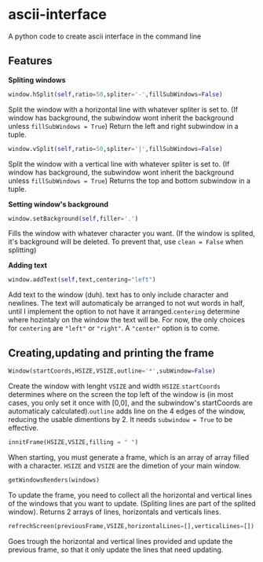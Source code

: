# ascii-interface

A python code to create ascii interface in the command line
## Features

**Spliting windows**

``` python
window.hSplit(self,ratio=50,spliter='-',fillSubWindows=False)
```

Split the window with a horizontal line with whatever spliter is set to. (If window has background, the subwindow wont inherit the background unless ```fillSubWindows = True```)
Return the left and right subwindow in a tuple.

``` python
window.vSplit(self,ratio=50,spliter='|',fillSubWindows=False)
```

Split the window with a vertical line with whatever spliter is set to. (If window has background, the subwindow wont inherit the background unless ```fillSubWindows = True```)
Returns the top and bottom subwindow in a tuple.

**Setting window's background**

``` python
window.setBackground(self,filler='.')
```

Fills the window with whatever character you want. (If the window is splited, it's background will be deleted. To prevent that, use ```clean = False``` when splitting)

**Adding text**

``` python
window.addText(self,text,centering="left")
```

Add text to the window (duh). text has to only include character and newlines. The text will automaticaly be arranged to not wut words in half, until I implement the option to not have it arranged.```centering``` determine where hozintaly on the window the text will be. For now, the only choices for ```centering``` are ```"left"``` or ```"right"```. A ```"center"``` option is to come.

## Creating,updating and printing the frame

``` python
Window(startCoords,HSIZE,VSIZE,outline='*',subWindow=False)
```

Create the window with lenght ```VSIZE``` and width ```HSIZE```.```startCoords``` determines where on the screen the top left of the window is (in most cases, you only set it once with [0,0], and the subwindow's startCoords are automaticaly calculated).``` outline ``` adds line on the 4 edges of the window, reducing the usable dimentions by 2. It needs ```subwindow = True``` to be effective.

``` python
innitFrame(HSIZE,VSIZE,filling = " ")
```

When starting, you must generate a frame, which is an array of array filled with a character. ``` HSIZE ``` and ``` VSIZE ``` are the dimetion of your main window.

``` python
getWindowsRenders(windows)
```

To update the frame, you need to collect all the horizontal and vertical lines of the windows that you want to update. (Spliting lines are part of the splited window). Returns 2 arrays of lines, horizontals and verticals lines.

``` python
refrechScreen(previousFrame,VSIZE,horizontalLines=[],verticalLines=[]):
```

Goes trough the horizontal and vertical lines provided and update the previous frame, so that it only update the lines that need updating.
